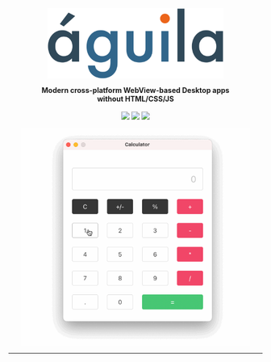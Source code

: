 <p align="center"><img align="center" width="350" src="https://raw.githubusercontent.com/arturo-lang/aguila/master/logo.png"/></p>
<p align="center">
  <b>Modern cross-platform WebView-based Desktop apps<br>without HTML/CSS/JS</b>
  <br><br>
  <img src="https://img.shields.io/github/license/arturo-lang/aguila?style=for-the-badge">
  <img src="https://img.shields.io/badge/language-Arturo-orange.svg?style=for-the-badge">
  <img src="https://img.shields.io/github/workflow/status/arturo-lang/aguila/Run%20Tests?style=for-the-badge">
</p>

<p align="center"><img width="90%" align="center" src="https://raw.githubusercontent.com/arturo-lang/aguila/master/screenshot.gif"/></p>

--- 
